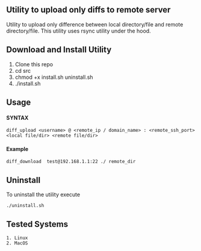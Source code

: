 ## Utility to upload only diffs to remote server

 Utility to upload only difference between local directory/file and remote directory/file. 
 This utility uses rsync utility under the hood.

## Download and Install Utility

  1. Clone this repo
  2. cd src
  3. chmod +x install.sh uninstall.sh
  4. ./install.sh

## Usage

#### SYNTAX

	diff_upload <username> @ <remote_ip / domain_name> : <remote_ssh_port> <local file/dir> <remote file/dir>

#### Example

	diff_download  test@192.168.1.1:22 ./ remote_dir 
  
## Uninstall
	
   To uninstall the utility execute

 	./uninstall.sh

## Tested Systems

	1. Linux
	2. MacOS
